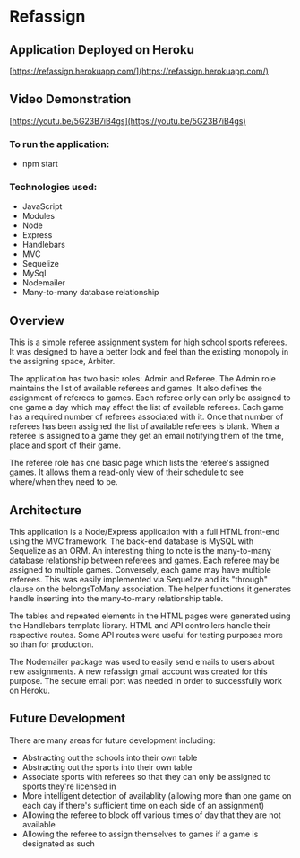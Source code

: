 # Refassign

## Application Deployed on Heroku

[https://refassign.herokuapp.com/](https://refassign.herokuapp.com/)

## Video Demonstration

[https://youtu.be/5G23B7iB4gs](https://youtu.be/5G23B7iB4gs)

### To run the application:

* npm start

### Technologies used: 

* JavaScript
* Modules
* Node
* Express
* Handlebars
* MVC
* Sequelize
* MySql
* Nodemailer
* Many-to-many database relationship

## Overview

 This is a simple referee assignment system for high school sports referees. It was designed to have a better look and feel than the existing monopoly in the assigning space, Arbiter. 
 
 The application has two basic roles: Admin and Referee. The Admin role maintains the list of available referees and games. It also defines the assignment of referees to games. Each referee only can only be assigned to one game a day which may affect the list of available referees. Each game has a required number of referees associated with it. Once that number of referees has been assigned the list of available referees is blank. When a referee is assigned to a game they get an email notifying them of the time, place and sport of their game.

 The referee role has one basic page which lists the referee's assigned games. It allows them a read-only view of their schedule to see where/when they need to be.

## Architecture

This application is a Node/Express application with a full HTML front-end using the MVC framework. The back-end database is MySQL with Sequelize as an ORM. An interesting thing to note is the many-to-many database relationship between referees and games. Each referee may be assigned to multiple games. Conversely, each game may have multiple referees. This was easily implemented via Sequelize and its "through" clause on the belongsToMany association. The helper functions it generates handle inserting into the many-to-many relationship table. 

The tables and repeated elements in the HTML pages were generated using the Handlebars template library. HTML and API controllers handle their respective routes. Some API routes were useful for testing purposes more so than for production. 

The Nodemailer package was used to easily send emails to users about new assignments. A new refassign gmail account was created for this purpose. The secure email port was needed in order to successfully work on Heroku. 

## Future Development

There are many areas for future development including:

* Abstracting out the schools into their own table
* Abstracting out the sports into their own table
* Associate sports with referees so that they can only be assigned to sports they're licensed in
* More intelligent detection of availablity (allowing more than one game on each day if there's sufficient time on each side of an assignment)
* Allowing the referee to block off various times of day that they are not available
* Allowing the referee to assign themselves to games if a game is designated as such